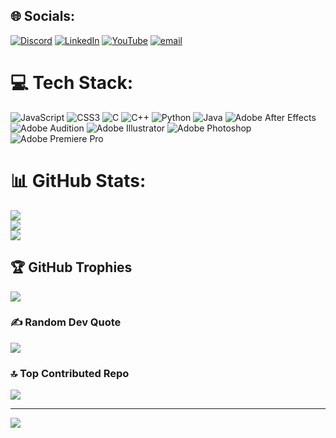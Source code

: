 ## 🌐 Socials:
[![Discord](https://img.shields.io/badge/Discord-%237289DA.svg?logo=discord&logoColor=white)](https://discord.gg/Mark(commandos)) [![LinkedIn](https://img.shields.io/badge/LinkedIn-%230077B5.svg?logo=linkedin&logoColor=white)](https://linkedin.com/in/markmedhat) [![YouTube](https://img.shields.io/badge/YouTube-%23FF0000.svg?logo=YouTube&logoColor=white)](https://youtube.com/@@markmedhat03) [![email](https://img.shields.io/badge/Email-D14836?logo=gmail&logoColor=white)](mailto:markmadhat03@gmail.com) 

# 💻 Tech Stack:
![JavaScript](https://img.shields.io/badge/javascript-%23323330.svg?style=for-the-badge&logo=javascript&logoColor=%23F7DF1E) ![CSS3](https://img.shields.io/badge/css3-%231572B6.svg?style=for-the-badge&logo=css3&logoColor=white) ![C](https://img.shields.io/badge/c-%2300599C.svg?style=for-the-badge&logo=c&logoColor=white) ![C++](https://img.shields.io/badge/c++-%2300599C.svg?style=for-the-badge&logo=c%2B%2B&logoColor=white) ![Python](https://img.shields.io/badge/python-3670A0?style=for-the-badge&logo=python&logoColor=ffdd54) ![Java](https://img.shields.io/badge/java-%23ED8B00.svg?style=for-the-badge&logo=openjdk&logoColor=white) ![Adobe After Effects](https://img.shields.io/badge/Adobe%20After%20Effects-9999FF.svg?style=for-the-badge&logo=Adobe%20After%20Effects&logoColor=white) ![Adobe Audition](https://img.shields.io/badge/Adobe%20Audition-9999FF.svg?style=for-the-badge&logo=Adobe%20Audition&logoColor=white) ![Adobe Illustrator](https://img.shields.io/badge/adobe%20illustrator-%23FF9A00.svg?style=for-the-badge&logo=adobe%20illustrator&logoColor=white) ![Adobe Photoshop](https://img.shields.io/badge/adobe%20photoshop-%2331A8FF.svg?style=for-the-badge&logo=adobe%20photoshop&logoColor=white) ![Adobe Premiere Pro](https://img.shields.io/badge/Adobe%20Premiere%20Pro-9999FF.svg?style=for-the-badge&logo=Adobe%20Premiere%20Pro&logoColor=white)
# 📊 GitHub Stats:
![](https://github-readme-stats.vercel.app/api?username=MarkMedhat4&theme=dark&hide_border=false&include_all_commits=false&count_private=false)<br/>
![](https://nirzak-streak-stats.vercel.app/?user=MarkMedhat4&theme=dark&hide_border=false)<br/>
![](https://github-readme-stats.vercel.app/api/top-langs/?username=MarkMedhat4&theme=dark&hide_border=false&include_all_commits=false&count_private=false&layout=compact)

## 🏆 GitHub Trophies
![](https://github-profile-trophy.vercel.app/?username=MarkMedhat4&theme=radical&no-frame=false&no-bg=true&margin-w=4)

### ✍️ Random Dev Quote
![](https://quotes-github-readme.vercel.app/api?type=horizontal&theme=radical)

### 🔝 Top Contributed Repo
![](https://github-contributor-stats.vercel.app/api?username=MarkMedhat4&limit=5&theme=dark&combine_all_yearly_contributions=true)

---
[![](https://visitcount.itsvg.in/api?id=MarkMedhat4&icon=0&color=4)](https://visitcount.itsvg.in)

<!-- Proudly created with GPRM ( https://gprm.itsvg.in ) -->
